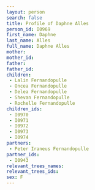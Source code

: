```yaml
---
layout: person
search: false
title: Profile of Daphne Alles
person_id: I0969
first_name: Daphne
last_name: Alles
full_name: Daphne Alles
mother: 
mother_id: 
father: 
father_id: 
children:
 - Lalin Fernandopulle
 - Oncea Fernandopulle
 - Delea Fernandopulle
 - Shevan Fernandopulle
 - Rochelle Fernandopulle
children_ids:
 - I0970
 - I0971
 - I0972
 - I0973
 - I0974
partners:
 - Peter Iraneus Fernandopulle
partner_ids:
 - I0943
relevant_trees_names:
relevant_trees_ids:
sex: F
---
```


